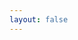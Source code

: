 ```yaml
---
layout: false
---
```


<script setup>
    import InspectContainer from './InspectContainer.vue';
</script>

<InspectContainer />

